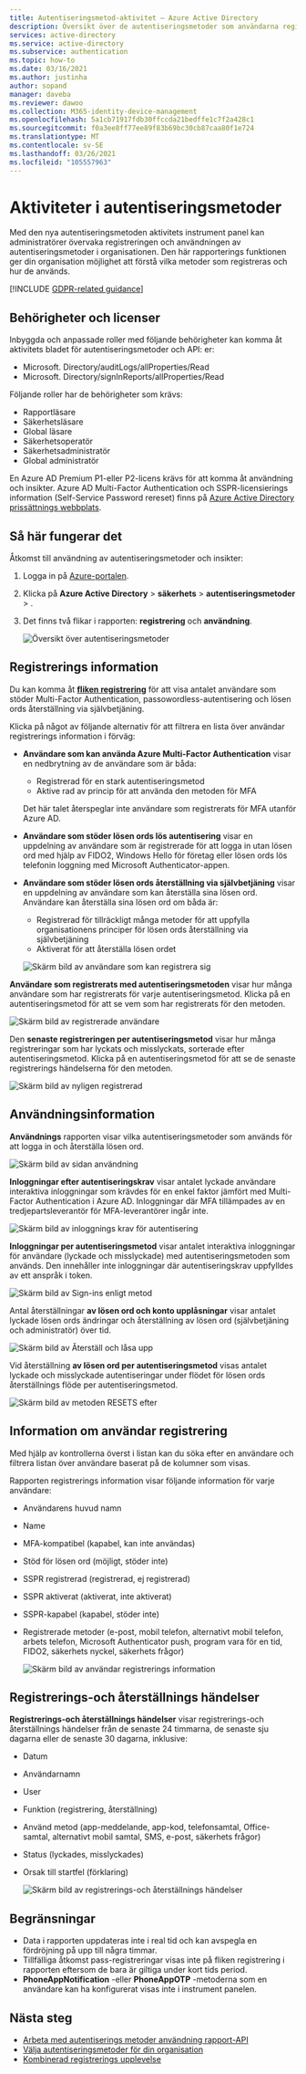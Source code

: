 ```yaml
---
title: Autentiseringsmetod-aktivitet – Azure Active Directory
description: Översikt över de autentiseringsmetoder som användarna registrerar för att logga in och återställa lösen ord.
services: active-directory
ms.service: active-directory
ms.subservice: authentication
ms.topic: how-to
ms.date: 03/16/2021
ms.author: justinha
author: sopand
manager: daveba
ms.reviewer: dawoo
ms.collection: M365-identity-device-management
ms.openlocfilehash: 5a1cb71917fdb30ffccda21bedffe1c7f2a428c1
ms.sourcegitcommit: f0a3ee8ff77ee89f83b69bc30cb87caa80f1e724
ms.translationtype: MT
ms.contentlocale: sv-SE
ms.lasthandoff: 03/26/2021
ms.locfileid: "105557963"
---
```

# <a name="authentication-methods-activity"></a>Aktiviteter i autentiseringsmetoder 

Med den nya autentiseringsmetoden aktivitets instrument panel kan administratörer övervaka registreringen och användningen av autentiseringsmetoder i organisationen. Den här rapporterings funktionen ger din organisation möjlighet att förstå vilka metoder som registreras och hur de används.

[!INCLUDE [GDPR-related guidance](../../../includes/gdpr-dsr-and-stp-note.md)]

## <a name="permissions-and-licenses"></a>Behörigheter och licenser

Inbyggda och anpassade roller med följande behörigheter kan komma åt aktivitets bladet för autentiseringsmetoder och API: er:

- Microsoft. Directory/auditLogs/allProperties/Read
- Microsoft. Directory/signInReports/allProperties/Read

Följande roller har de behörigheter som krävs:

- Rapportläsare
- Säkerhetsläsare
- Global läsare
- Säkerhetsoperatör
- Säkerhetsadministratör
- Global administratör

 En Azure AD Premium P1-eller P2-licens krävs för att komma åt användning och insikter. Azure AD Multi-Factor Authentication och SSPR-licensierings information (Self-Service Password rereset) finns på [Azure Active Directory prissättnings webbplats](https://azure.microsoft.com/pricing/details/active-directory/).

## <a name="how-it-works"></a>Så här fungerar det

Åtkomst till användning av autentiseringsmetoder och insikter:

1. Logga in på [Azure-portalen](https://portal.azure.com).
1. Klicka på **Azure Active Directory**  >  **säkerhets**  >  **autentiseringsmetoder**  >  .
1. Det finns två flikar i rapporten: **registrering** och **användning**.

   ![Översikt över autentiseringsmetoder](media/how-to-authentication-methods-usage-insights/registration-usage-tabs.png)

## <a name="registration-details"></a>Registrerings information

Du kan komma åt [**fliken registrering**](https://portal.azure.com/#blade/Microsoft_AAD_IAM/AuthMethodsOverviewBlade) för att visa antalet användare som stöder Multi-Factor Authentication, passowordless-autentisering och lösen ords återställning via självbetjäning. 

Klicka på något av följande alternativ för att filtrera en lista över användar registrerings information i förväg:

- **Användare som kan använda Azure Multi-Factor Authentication** visar en nedbrytning av de användare som är båda:
  - Registrerad för en stark autentiseringsmetod 
  - Aktive rad av princip för att använda den metoden för MFA 
  
  Det här talet återspeglar inte användare som registrerats för MFA utanför Azure AD. 
- **Användare som stöder lösen ords lös autentisering** visar en uppdelning av användare som är registrerade för att logga in utan lösen ord med hjälp av FIDO2, Windows Hello för företag eller lösen ords lös telefonin loggning med Microsoft Authenticator-appen. 
- **Användare som stöder lösen ords återställning via självbetjäning** visar en uppdelning av användare som kan återställa sina lösen ord. Användare kan återställa sina lösen ord om båda är:
  - Registrerad för tillräckligt många metoder för att uppfylla organisationens principer för lösen ords återställning via självbetjäning 
  - Aktiverat för att återställa lösen ordet 

  ![Skärm bild av användare som kan registrera sig](media/how-to-authentication-methods-usage-insights/users-capable.png)

**Användare som registrerats med autentiseringsmetoden** visar hur många användare som har registrerats för varje autentiseringsmetod. Klicka på en autentiseringsmetod för att se vem som har registrerats för den metoden.

![Skärm bild av registrerade användare](media/how-to-authentication-methods-usage-insights/users-registered.png)

Den **senaste registreringen per autentiseringsmetod** visar hur många registreringar som har lyckats och misslyckats, sorterade efter autentiseringsmetod. Klicka på en autentiseringsmetod för att se de senaste registrerings händelserna för den metoden.

![Skärm bild av nyligen registrerad](media/how-to-authentication-methods-usage-insights/recently-registered.png)

## <a name="usage-details"></a>Användningsinformation

**Användnings** rapporten visar vilka autentiseringsmetoder som används för att logga in och återställa lösen ord.

![Skärm bild av sidan användning](media/how-to-authentication-methods-usage-insights/usage-page.png)

**Inloggningar efter autentiseringskrav** visar antalet lyckade användare interaktiva inloggningar som krävdes för en enkel faktor jämfört med Multi-Factor Authentication i Azure AD. Inloggningar där MFA tillämpades av en tredjepartsleverantör för MFA-leverantörer ingår inte.

![Skärm bild av inloggnings krav för autentisering](media/how-to-authentication-methods-usage-insights/sign-ins-protected.png)

**Inloggningar per autentiseringsmetod** visar antalet interaktiva inloggningar för användare (lyckade och misslyckade) med autentiseringsmetoden som används. Den innehåller inte inloggningar där autentiseringskrav uppfylldes av ett anspråk i token.

![Skärm bild av Sign-ins enligt metod](media/how-to-authentication-methods-usage-insights/sign-ins-by-method.png)

Antal återställningar **av lösen ord och konto upplåsningar** visar antalet lyckade lösen ords ändringar och återställning av lösen ord (självbetjäning och administratör) över tid.

![Skärm bild av Återställ och låsa upp](media/how-to-authentication-methods-usage-insights/password-changes.png)

Vid återställning **av lösen ord per autentiseringsmetod** visas antalet lyckade och misslyckade autentiseringar under flödet för lösen ords återställnings flöde per autentiseringsmetod.

![Skärm bild av metoden RESETS efter](media/how-to-authentication-methods-usage-insights/resets-by-method.png)

## <a name="user-registration-details"></a>Information om användar registrering 

Med hjälp av kontrollerna överst i listan kan du söka efter en användare och filtrera listan över användare baserat på de kolumner som visas.

Rapporten registrerings information visar följande information för varje användare:

- Användarens huvud namn
- Name
- MFA-kompatibel (kapabel, kan inte användas)
- Stöd för lösen ord (möjligt, stöder inte)
- SSPR registrerad (registrerad, ej registrerad)
- SSPR aktiverat (aktiverat, inte aktiverat)
- SSPR-kapabel (kapabel, stöder inte) 
- Registrerade metoder (e-post, mobil telefon, alternativt mobil telefon, arbets telefon, Microsoft Authenticator push, program vara för en tid, FIDO2, säkerhets nyckel, säkerhets frågor)

  ![Skärm bild av användar registrerings information](media/how-to-authentication-methods-usage-insights/registration-details.png)

## <a name="registration-and-reset-events"></a>Registrerings-och återställnings händelser 

**Registrerings-och återställnings händelser** visar registrerings-och återställnings händelser från de senaste 24 timmarna, de senaste sju dagarna eller de senaste 30 dagarna, inklusive:

- Datum
- Användarnamn
- User 
- Funktion (registrering, återställning)
- Använd metod (app-meddelande, app-kod, telefonsamtal, Office-samtal, alternativt mobil samtal, SMS, e-post, säkerhets frågor)
- Status (lyckades, misslyckades)
- Orsak till startfel (förklaring)

  ![Skärm bild av registrerings-och återställnings händelser](media/how-to-authentication-methods-usage-insights/registration-and-reset-logs.png)

## <a name="limitations"></a>Begränsningar

- Data i rapporten uppdateras inte i real tid och kan avspegla en fördröjning på upp till några timmar.
- Tillfälliga åtkomst pass-registreringar visas inte på fliken registrering i rapporten eftersom de bara är giltiga under kort tids period.
- **PhoneAppNotification** -eller **PhoneAppOTP** -metoderna som en användare kan ha konfigurerat visas inte i instrument panelen. 

## <a name="next-steps"></a>Nästa steg

- [Arbeta med autentiserings metoder användning rapport-API](/graph/api/resources/authenticationmethods-usage-insights-overview?view=graph-rest-beta)
- [Välja autentiseringsmetoder för din organisation](concept-authentication-methods.md)
- [Kombinerad registrerings upplevelse](concept-registration-mfa-sspr-combined.md)
